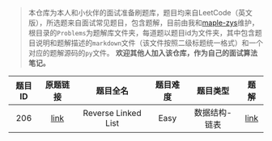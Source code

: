 > 本仓库为本人和小伙伴的面试准备刷题库，题目均来自LeetCode（英文版），所选题来自面试常见题目，包含题解，目前由我和[maple-zys](https://github.com/maple-zys)维护，根目录的`Problems`为题解库文件夹，每道题以题目id为文件夹，其中包含题目说明和题解描述的`markdown`文件（该文件按照二级标题统一格式）和一个对应的题解源码的`py`文件。 **欢迎其他人加入该仓库，作为自己的面试算法笔记。**

|题目ID|原题链接|题目全名|题目难度|题目类型|题解|
|:---:|:--:|:--:|:--:|:--:|:--:|
|206|[link](https://leetcode.com/problems/reverse-linked-list/)|Reverse Linked List|Easy|数据结构-链表|[link](./problems/206/README.md)|
